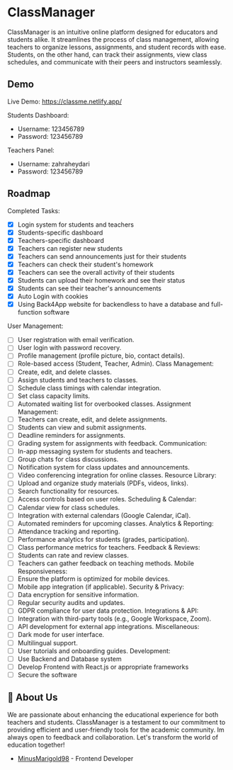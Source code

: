 
#  ClassManager

ClassManager is an intuitive online platform designed for educators and students alike. It streamlines the process of class management, allowing teachers to organize lessons, assignments, and student records with ease. Students, on the other hand, can track their assignments, view class schedules, and communicate with their peers and instructors seamlessly.



## Demo

Live Demo: https://classme.netlify.app/

Students Dashboard: 
- Username: 123456789
- Password: 123456789

Teachers Panel: 
- Username: zahraheydari
- Password: 123456789

## Roadmap

Completed Tasks:

- [X]  Login system for students and teachers
- [X]  Students-specific dashboard
- [X]  Teachers-specific dashboard
- [X]  Teachers can register new students
- [X]  Teachers can send announcements just for their students
- [X]  Teachers can check their student's homework
- [X]  Teachers can see the overall activity of their students
- [X]  Students can upload their homework and see their status
- [X]  Students can see their teacher's announcements
- [X]  Auto Login with cookies  
- [X]  Using Back4App website for backendless to have a database and full-function software

User Management:
- [ ]  User registration with email verification.
- [ ]  User login with password recovery.
- [ ]  Profile management (profile picture, bio, contact details).
- [ ] Role-based access (Student, Teacher, Admin).
Class Management:
 - [ ]  Create, edit, and delete classes.
 - [ ]  Assign students and teachers to classes.
 - [ ]  Schedule class timings with calendar integration.
 - [ ]  Set class capacity limits.
 - [ ]  Automated waiting list for overbooked classes.
Assignment Management:
 - [ ]  Teachers can create, edit, and delete assignments.
 - [ ]  Students can view and submit assignments.
 - [ ]  Deadline reminders for assignments.
 - [ ]  Grading system for assignments with feedback.
Communication:
 - [ ]  In-app messaging system for students and teachers.
 - [ ]  Group chats for class discussions.
 - [ ]  Notification system for class updates and announcements.
 - [ ]  Video conferencing integration for online classes.
Resource Library:
 - [ ]  Upload and organize study materials (PDFs, videos, links).
 - [ ]  Search functionality for resources.
 - [ ]  Access controls based on user roles.
Scheduling & Calendar:
 - [ ]  Calendar view for class schedules.
 - [ ]  Integration with external calendars (Google Calendar, iCal).
 - [ ]  Automated reminders for upcoming classes.
Analytics & Reporting:
 - [ ]  Attendance tracking and reporting.
 - [ ]  Performance analytics for students (grades, participation).
 - [ ]  Class performance metrics for teachers.
Feedback & Reviews:
 - [ ]  Students can rate and review classes.
 - [ ]  Teachers can gather feedback on teaching methods.
Mobile Responsiveness:
 - [ ]  Ensure the platform is optimized for mobile devices.
 - [ ]  Mobile app integration (if applicable).
Security & Privacy:
 - [ ]  Data encryption for sensitive information.
 - [ ]  Regular security audits and updates.
 - [ ]  GDPR compliance for user data protection.
Integrations & API:
 - [ ]  Integration with third-party tools (e.g., Google Workspace, Zoom).
 - [ ]  API development for external app integrations.
Miscellaneous:
 - [ ]  Dark mode for user interface.
 - [ ]  Multilingual support.
 - [ ]  User tutorials and onboarding guides.
Development:
 - [ ]  Use Backend and Database system
 - [ ]  Develop Frontend with React.js or appropriate frameworks
 - [ ]  Secure the software
## 👋 About Us

We are passionate about enhancing the educational experience for both teachers and students. ClassManager is a testament to our commitment to providing efficient and user-friendly tools for the academic community. Im always open to feedback and collaboration. Let's transform the world of education together!

- [MinusMarigold98](https://www.discordapp.com/users/382244660208205824) - Frontend Developer
